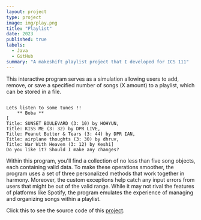 ```yaml
---
layout: project
type: project
image: img/play.png
title: "Playlist"
date: 2023
published: true
labels:
  - Java
  - GitHub
summary: "A makeshift playlist project that I developed for ICS 111"
---
```


This interactive program serves as a simulation allowing users to add, remove, or save a specified number of songs (X amount) to a playlist, which can be stored in a file. 

```

Lets listen to some tunes !!
	** Boba **
[
Title: SUNSET BOULEVARD (3: 10) by HOHYUN, 
Title: KISS ME (3: 32) by DPR LIVE, 
Title: Peanut Butter & Tears (3: 44) by DPR IAN, 
Title: airplane thoughts (3: 30) by dhruv, 
Title: War With Heaven (3: 12) by Keshi]
Do you like it? Should I make any changes?

```

Within this program, you'll find a collection of no less than five song objects, each containing valid data. To make these operations smoother, the program uses a set of three personalized methods that work together in harmony. Moreover, the custom exceptions help catch any input errors from users that might be out of the valid range. While it may not rival the features of platforms like Spotify, the program emulates the experience of managing and organizing songs within a playlist.


Click this to see the source code of this <a href="https://github.com/eino808/song111">project</a>.
